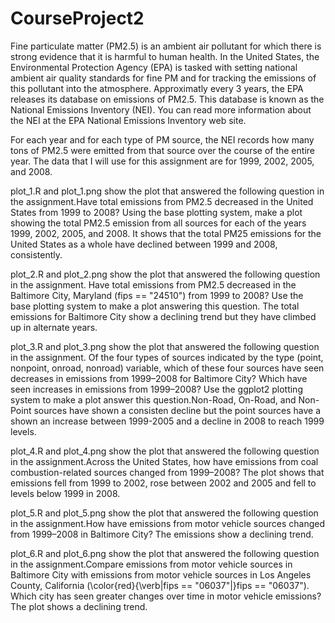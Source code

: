 # CourseProject2
Fine particulate matter (PM2.5) is an ambient air pollutant for which there is strong evidence that it is harmful to human health. In the United States, the Environmental Protection Agency (EPA) is tasked with setting national ambient air quality standards for fine PM and for tracking the emissions of this pollutant into the atmosphere. Approximatly every 3 years, the EPA releases its database on emissions of PM2.5. This database is known as the National Emissions Inventory (NEI). You can read more information about the NEI at the EPA National Emissions Inventory web site.

For each year and for each type of PM source, the NEI records how many tons of PM2.5 were emitted from that source over the course of the entire year. The data that I will use for this assignment are for 1999, 2002, 2005, and 2008.

plot_1.R and plot_1.png show the plot that answered the following question in the assignment.Have total emissions from PM2.5 decreased in the United States from 1999 to 2008? Using the base plotting system, make a plot showing the total PM2.5 emission from all sources for each of the years 1999, 2002, 2005, and 2008. It shows that the total PM25 emissions for the United States as a whole have declined between 1999 and 2008, consistently.

plot_2.R and plot_2.png show the plot that answered the following question in the assignment. Have total emissions from PM2.5 decreased in the Baltimore City, Maryland (fips == "24510") from 1999 to 2008? Use the base plotting system to make a plot answering this question. The total emissions for Baltimore City show a declining trend but they have climbed up in alternate years.

plot_3.R and plot_3.png show the plot that answered the following question in the assignment. Of the four types of sources indicated by the type (point, nonpoint, onroad, nonroad) variable, which of these four sources have seen decreases in emissions from 1999–2008 for Baltimore City? Which have seen increases in emissions from 1999–2008? Use the ggplot2 plotting system to make a plot answer this question.Non-Road, On-Road, and Non-Point sources have shown a consisten decline but the point sources have a shown an increase between 1999-2005 and a decline in 2008 to reach 1999 levels.

plot_4.R and plot_4.png show the plot that answered the following question in the assignment.Across the United States, how have emissions from coal combustion-related sources changed from 1999–2008? The plot shows that emissions fell from 1999 to 2002, rose between 2002 and 2005 and fell to levels below 1999 in 2008.

plot_5.R and plot_5.png show the plot that answered the following question in the assignment.How have emissions from motor vehicle sources changed from 1999–2008 in Baltimore City? The emissions show a declining trend.

plot_6.R and plot_6.png show the plot that answered the following question in the assignment.Compare emissions from motor vehicle sources in Baltimore City with emissions from motor vehicle sources in Los Angeles County, California (\color{red}{\verb|fips == "06037"|}fips == "06037"). Which city has seen greater changes over time in motor vehicle emissions?The plot shows a declining trend.
